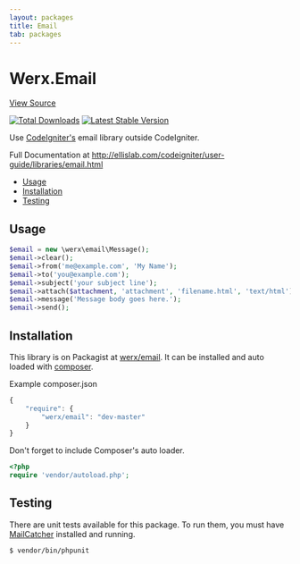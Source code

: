 ```yaml
---
layout: packages
title: Email
tab: packages
---
```


<h1>Werx.Email</h1>
<p class="pull-right"><a class="btn btn-info btn-sm" href="https://github.com/werx/email">View Source</a></p>

[![Total Downloads](https://poser.pugx.org/werx/email/downloads.png)](https://packagist.org/packages/werx/email) [![Latest Stable Version](https://poser.pugx.org/werx/email/v/stable.png)](https://packagist.org/packages/werx/email)

<p class="lead">Use <a href="https://github.com/EllisLab/CodeIgniter/">CodeIgniter's</a> email library outside CodeIgniter.</p>

Full Documentation at <http://ellislab.com/codeigniter/user-guide/libraries/email.html>

<ul>
    <li><a href="#usage">Usage</a></li>
    <li><a href="#installation">Installation</a></li>
    <li><a href="#testing">Testing</a></li>
</ul>

## Usage

```php
$email = new \werx\email\Message();
$email->clear();
$email->from('me@example.com', 'My Name');
$email->to('you@example.com');
$email->subject('your subject line');
$email->attach($attachment, 'attachment', 'filename.html', 'text/html');
$email->message('Message body goes here.');
$email->send();
```

## Installation
This library is on Packagist at [werx/email](https://packagist.org/packages/werx/email). It can be installed and auto loaded with [composer](https://getcomposer.org).

Example composer.json

``` javascript
{
	"require": {
		"werx/email": "dev-master"
	}
}
```

Don't forget to include Composer's auto loader.

``` php
<?php
require 'vendor/autoload.php';
```

## Testing
There are unit tests available for this package. To run them, you must have [MailCatcher](http://mailcatcher.me/) installed and running.

``` bash
$ vendor/bin/phpunit
```
